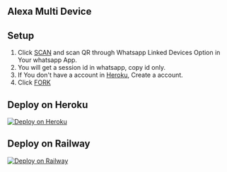 ## Alexa Multi Device

## Setup

1. Click [SCAN](https://alexamd-qr.herokuapp.com/) and scan QR through Whatsapp Linked Devices Option in Your whatsapp App.
2. You will get a session id in whatsapp, copy id only.
3. If You don't have a account in [Heroku](https://signup.heroku.com/), Create a account.
4. Click [FORK](https://github.com/5hefin/Alexa-MD/fork)

## Deploy on Heroku

[![Deploy on Heroku](https://www.herokucdn.com/deploy/button.svg)](https://heroku.com/deploy?template=https://github.com/5hefin/Alexa-MD)

## Deploy on Railway

[![Deploy on Railway](https://railway.app/button.svg)](https://railway.app/new/template/S8dzq0?referralCode=2rNdxG)
